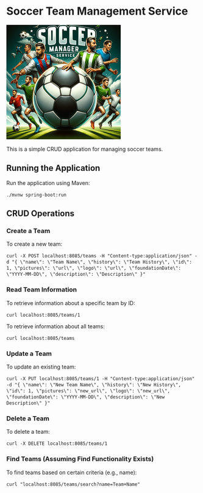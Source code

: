 
# Soccer Team Management Service
![Logo](src/main/resources/static/logo.png)

This is a simple CRUD application for managing soccer teams.

## Running the Application
Run the application using Maven:
```
./mvnw spring-boot:run
```

## CRUD Operations

### Create a Team
To create a new team:
```
curl -X POST localhost:8085/teams -H "Content-type:application/json" -d "{ \"name\": \"Team Name\", \"history\": \"Team History\", \"id\": 1, \"pictures\": \"url\", \"logo\": \"url\", \"foundationDate\": \"YYYY-MM-DD\", \"description\": \"Description\" }"
```

### Read Team Information
To retrieve information about a specific team by ID:
```
curl localhost:8085/teams/1
```

To retrieve information about all teams:
```
curl localhost:8085/teams
```

### Update a Team
To update an existing team:
```
curl -X PUT localhost:8085/teams/1 -H "Content-type:application/json" -d "{ \"name\": \"New Team Name\", \"history\": \"New History\", \"id\": 1, \"pictures\": \"new_url\", \"logo\": \"new_url\", \"foundationDate\": \"YYYY-MM-DD\", \"description\": \"New Description\" }"
```

### Delete a Team
To delete a team:
```
curl -X DELETE localhost:8085/teams/1
```

### Find Teams (Assuming Find Functionality Exists)
To find teams based on certain criteria (e.g., name):
```
curl "localhost:8085/teams/search?name=Team+Name"

```
